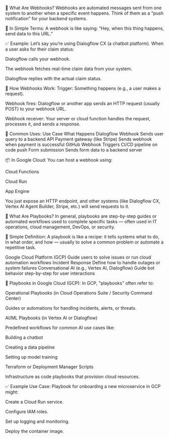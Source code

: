 🔔 What Are Webhooks?
Webhooks are automated messages sent from one system to another when a specific event happens. Think of them as a “push notification” for your backend systems.

🧠 In Simple Terms:
A webhook is like saying:
“Hey, when this thing happens, send data to this URL.”

✅ Example:
Let’s say you’re using Dialogflow CX (a chatbot platform). When a user asks for their claim status:

Dialogflow calls your webhook.

The webhook fetches real-time claim data from your system.

Dialogflow replies with the actual claim status.

🔄 How Webhooks Work:
Trigger: Something happens (e.g., a user makes a request).

Webhook fires: Dialogflow or another app sends an HTTP request (usually POST) to your webhook URL.

Webhook receiver: Your server or cloud function handles the request, processes it, and sends a response.

🔧 Common Uses:
Use Case	What Happens
Dialogflow Webhook	Sends user query to a backend API
Payment gateway (like Stripe)	Sends webhook when payment is successful
GitHub Webhook	Triggers CI/CD pipeline on code push
Form submission	Sends form data to a backend server

📦 In Google Cloud:
You can host a webhook using:

Cloud Functions

Cloud Run

App Engine

You just expose an HTTP endpoint, and other systems (like Dialogflow CX, Vertex AI Agent Builder, Stripe, etc.) will send requests to it.


📘 What Are Playbooks?
In general, playbooks are step-by-step guides or automated workflows used to complete specific tasks — often used in IT operations, cloud management, DevOps, or security.

🧠 Simple Definition:
A playbook is like a recipe: it tells systems what to do, in what order, and how — usually to solve a common problem or automate a repetitive task.


Google Cloud Platform (GCP)	Guide users to solve issues or run cloud automation workflows
Incident Response	Define how to handle outages or system failures
Conversational AI (e.g., Vertex AI, Dialogflow)	Guide bot behavior step-by-step for user interactions

🤖 Playbooks in Google Cloud (GCP):
In GCP, "playbooks" often refer to:

Operational Playbooks (in Cloud Operations Suite / Security Command Center)

Guides or automations for handling incidents, alerts, or threats.

AI/ML Playbooks (in Vertex AI or Dialogflow)

Predefined workflows for common AI use cases like:

Building a chatbot

Creating a data pipeline

Setting up model training

Terraform or Deployment Manager Scripts

Infrastructure as code playbooks that provision cloud resources.

✅ Example Use Case:
Playbook for onboarding a new microservice in GCP might:

Create a Cloud Run service.

Configure IAM roles.

Set up logging and monitoring.

Deploy the container image.


